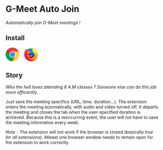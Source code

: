 # G-Meet Auto Join
_Automatically join G-Meet meetings !_

## Install
<img src="./images/chrome.png" style="width:45px;">&nbsp;&nbsp;&nbsp;&nbsp;[<img src="./images/firefox.png" style="width:45px;">](https://addons.mozilla.org/en-US/firefox/addon/g-meet-auto-join/)

## Story
_Who the hell loves attending 8 A.M classes ? Someone else can do this job more efficiently._

Just save the meeting specifics (URL, time, duration...). The extension enters the meeting automatically, with audio and video turned off. It departs the meeting and closes the tab when the user-specified duration is achieved. Because this is a reoccurring event, the user will not have to save the meeting information every week.

_Note_ - The extension will not work if the browser is closed (_basically true for all extensions_). Atleast one browser window needs to remain open for the extension to work correctly.